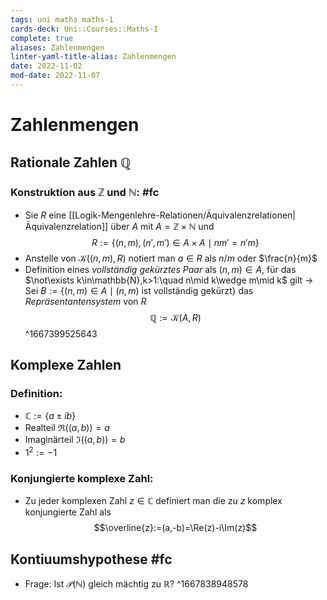 ```yaml
---
tags: uni maths maths-1
cards-deck: Uni::Courses::Maths-I
complete: true
aliases: Zahlenmengen
linter-yaml-title-alias: Zahlenmengen
date: 2022-11-02
mod-date: 2022-11-07
---
```


# Zahlenmengen

## Rationale Zahlen $\mathbb{Q}$

### Konstruktion aus $\mathbb{Z}$ und $\mathbb{N}$: #fc
- Sie $R$ eine [[Logik-Mengenlehre-Relationen/Äquivalenzrelationen|Äquivalenzrelation]] über $A$ mit $A=\mathbb{Z\times N}$  und $$R:=\{(n,m),(n',m')\in A\times A\mid nm'=n'm\}$$
- Anstelle von $\mathcal{K}((n,m),R)$ notiert man $a\in R$ als $n/m$ oder $\frac{n}{m}$
- Definition eines *vollständig gekürztes Paar* als $(n,m)\in A,$ für das $\not\exists k\in\mathbb{N},k>1:\quad n\mid k\wedge m\mid k$ gilt
	-> Sei $B:=\{(n,m)\in A\mid (n,m)\text{ ist vollständig gekürzt}\}$ das *Repräsentantensystem* von $R$
$$\mathbb{Q}:=\mathcal{K}(A,R)$$
^1667399525643

## Komplexe Zahlen

### Definition:
- $\mathbb{C}:=\{a\pm ib\}$
- Realteil $\Re((a,b))=a$
- Imaginärteil $\Im((a,b))=b$
- $1^2:=-1$

### Konjungierte komplexe Zahl:
- Zu jeder komplexen Zahl $z\in\mathbb{C}$ definiert man die zu $z$ komplex konjungierte Zahl   als $$\overline{z}:=(a,-b)=\Re(z)-i\Im(z)$$

## Kontiuumshypothese #fc
- Frage: Ist $\mathcal{P}(\mathbb{N})$ gleich mächtig zu $\mathbb{R}$?
^1667838948578
